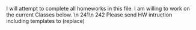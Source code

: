 I will attempt to complete all homeworks in this file. 
I am willing to work on the current Classes below. \n
  241\n
  242
Please send HW intruction including templates to (replace)
